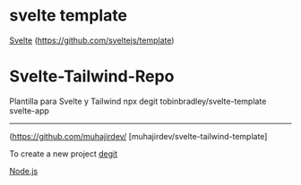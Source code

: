 # svelte template

[Svelte](https://svelte.dev)
(https://github.com/sveltejs/template)

# Svelte-Tailwind-Repo

Plantilla para Svelte y Tailwind
npx degit tobinbradley/svelte-template svelte-app

---

(https://github.com/muhajirdev/
[muhajirdev/svelte-tailwind-template]

To create a new project
[degit](https://github.com/Rich-Harris/degit)

[Node.js](https://nodejs.org)
